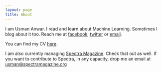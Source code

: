 ```yaml
---
layout: page
title: About
---
```


I am Usman Anwar. I read and learn about Machine Learning. Sometimes I blog about it too. Reach me at [facebook](https://www.facebook.com/usmananwar345), [twitter](https://www.twitter.com/rantistan) or [email](mailto:usmananwar391@gmail.com). 

You can find my CV [here](https://uzman-anwar.github.io/Usman_Anwar.pdf).

I am also currently managing [Spectra Magazine](http://www.spectramagazine.org). Check that out as well. If you want to contribute to Spectra, in any capacity, drop me an email at [usman@spectramagazine.org](mailto:usman@spectramagazine.org)
